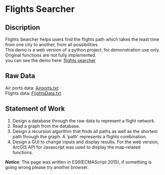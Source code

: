 # Flights Searcher

## Discription
Flights Searcher helps users find the flights path which takes the least time from one city to another, from all possibilities.  
This demo is a web version of a python project, for demonstration use only. Original functions are not fully implemented.  
you can see the demo here: <a href="https://zxy-ryan.github.io/flights-searcher/">flights searcher</a>

## Raw Data
Air ports data: [Airports.txt](/rawdata/Airports.txt)  
Flights data: [FlightsData.txt](/rawdata/FlightsData.txt)

## Statement of Work
1. Design a database through the raw data to represent a flight network. 
2. Read a graph from the database. 
3. Design a recursion algorithm that finds all paths as well as the shortest path through the graph. A 'path' represents a flights combination. 
4. Design a GUI to change inputs and display results. For the web version, ArcGIS API for Javascript was used to display the map-related functions. 


_**Notice**_: The page was written in ES6(ECMAScript 2015), if something is going wrong please try another browser.
